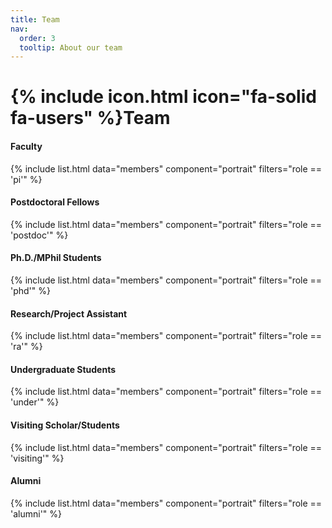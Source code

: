 ```yaml
---
title: Team
nav:
  order: 3
  tooltip: About our team
---
```


# {% include icon.html icon="fa-solid fa-users" %}Team


#### Faculty
{% include list.html data="members" component="portrait" filters="role == 'pi'"  %}
#### Postdoctoral Fellows
{% include list.html data="members" component="portrait" filters="role == 'postdoc'" %}
#### Ph.D./MPhil Students
{% include list.html data="members" component="portrait" filters="role == 'phd'" %}
#### Research/Project Assistant
{% include list.html data="members" component="portrait" filters="role == 'ra'" %}
#### Undergraduate Students
{% include list.html data="members" component="portrait" filters="role == 'under'" %}
#### Visiting Scholar/Students
{% include list.html data="members" component="portrait" filters="role == 'visiting'" %}
#### Alumni
{% include list.html data="members" component="portrait" filters="role == 'alumni'" %}
